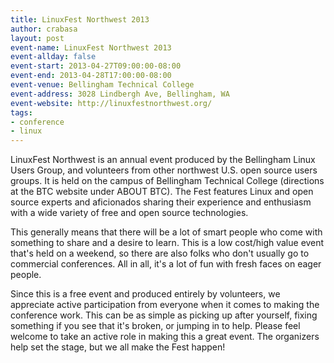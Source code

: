 ```yaml
---
title: LinuxFest Northwest 2013
author: crabasa
layout: post
event-name: LinuxFest Northwest 2013
event-allday: false
event-start: 2013-04-27T09:00:00-08:00
event-end: 2013-04-28T17:00:00-08:00
event-venue: Bellingham Technical College
event-address: 3028 Lindbergh Ave, Bellingham, WA
event-website: http://linuxfestnorthwest.org/
tags:
- conference
- linux
---
```


LinuxFest Northwest is an annual event produced by the Bellingham Linux Users Group, and volunteers from other northwest U.S. open source users groups. It is held on the campus of Bellingham Technical College (directions at the BTC website under ABOUT BTC). The Fest features Linux and open source experts and aficionados sharing their experience and enthusiasm with a wide variety of free and open source technologies.

This generally means that there will be a lot of smart people who come with something to share and a desire to learn. This is a low cost/high value event that's held on a weekend, so there are also folks who don't usually go to commercial conferences. All in all, it's a lot of fun with fresh faces on eager people.

Since this is a free event and produced entirely by volunteers, we appreciate active participation from everyone when it comes to making the conference work. This can be as simple as picking up after yourself, fixing something if you see that it's broken, or jumping in to help. Please feel welcome to take an active role in making this a great event. The organizers help set the stage, but we all make the Fest happen!
